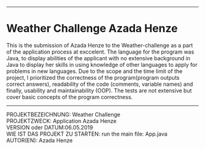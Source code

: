 ------------------------------------------------------------------------
# Weather Challenge Azada Henze

This is the submission of Azada Henze to the Weather-challenge as a part of the application process at exccelent. 
The language for the program was Java, to display abilities of the applicant with no extensive background in Java to display her skills in using knowledge of other languages to apply for problems in new languages.
Due to the scope and the time limit of the project, I prioritized the correctness of the program(program outputs correct answers), readability of the code (comments, variable names) and finally, usability and maintainability 
(OOP). The tests are not extensive but cover basic concepts of the program correctness. 
 
------------------------------------------------------------------------

PROJEKTBEZEICHNUNG: Weather Challenge <br />
PROJEKTZWECK: Application Azada Henze <br />
VERSION oder DATUM:06.05.2019 <br />
WIE IST DAS PROJEKT ZU STARTEN: run the main file: App.java <br />
AUTOR(EN): Azada Henze <br />

